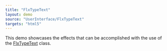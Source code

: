 ```yaml
---
title: "FlxTypeText"
layout: demo
source: "UserInterface/FlxTypeText"
targets: "html5"
---
```


This demo showcases the effects that can be accomplished with the use of the [FlxTypeText](https://github.com/HaxeFlixel/flixel-addons/blob/master/flixel/addons/text/FlxTypeText.hx) class.

